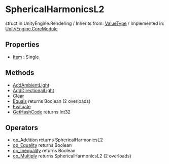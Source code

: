 # SphericalHarmonicsL2
struct in UnityEngine.Rendering
 / Inherits from: <a href="https://docs.unity3d.com/6000.1/Documentation/ScriptReference/ValueType.html">ValueType</a> / Implemented in: <a href="https://docs.unity3d.com/6000.1/Documentation/ScriptReference/UnityEngine.CoreModule.html">UnityEngine.CoreModule</a>

## Properties
- <a href="https://docs.unity3d.com/6000.1/Documentation/ScriptReference/SphericalHarmonicsL2-Item.html">Item</a> : Single

## Methods
- <a href="https://docs.unity3d.com/6000.1/Documentation/ScriptReference/SphericalHarmonicsL2.AddAmbientLight.html">AddAmbientLight</a>
- <a href="https://docs.unity3d.com/6000.1/Documentation/ScriptReference/SphericalHarmonicsL2.AddDirectionalLight.html">AddDirectionalLight</a>
- <a href="https://docs.unity3d.com/6000.1/Documentation/ScriptReference/SphericalHarmonicsL2.Clear.html">Clear</a>
- <a href="https://docs.unity3d.com/6000.1/Documentation/ScriptReference/SphericalHarmonicsL2.Equals.html">Equals</a> returns Boolean (2 overloads)
- <a href="https://docs.unity3d.com/6000.1/Documentation/ScriptReference/SphericalHarmonicsL2.Evaluate.html">Evaluate</a>
- <a href="https://docs.unity3d.com/6000.1/Documentation/ScriptReference/SphericalHarmonicsL2.GetHashCode.html">GetHashCode</a> returns Int32

## Operators
- <a href="https://docs.unity3d.com/6000.1/Documentation/ScriptReference/SphericalHarmonicsL2.op_Addition.html">op_Addition</a> returns SphericalHarmonicsL2
- <a href="https://docs.unity3d.com/6000.1/Documentation/ScriptReference/SphericalHarmonicsL2.op_Equality.html">op_Equality</a> returns Boolean
- <a href="https://docs.unity3d.com/6000.1/Documentation/ScriptReference/SphericalHarmonicsL2.op_Inequality.html">op_Inequality</a> returns Boolean
- <a href="https://docs.unity3d.com/6000.1/Documentation/ScriptReference/SphericalHarmonicsL2.op_Multiply.html">op_Multiply</a> returns SphericalHarmonicsL2 (2 overloads)
